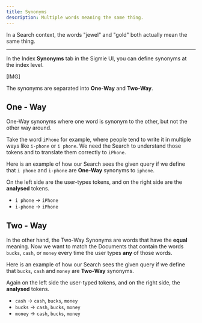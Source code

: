 ```yaml
---
title: Synonyms
description: Multiple words meaning the same thing.
---
```


In a Search context, the words "jewel" and "gold" both actually mean the
same thing.

---

In the Index **Synonyms** tab in the Sigmie UI, you can define synonyms at the index level.

[IMG]

The synonyms are separated into **One-Way** and **Two-Way**.

## One - Way

One-Way synonyms where one word is synonym to the other, but not the other way around.

Take the word `iPhone` for example, where people tend to write it in multiple ways like `i-phone` or `i phone`. We need the Search to understand those tokens and to translate them correctly to `iPhone`.

Here is an example of how our Search sees the given query if we define that `i phone` and `i-phone` are **One-Way** synonyms to `iphone`. 

On the left side are the user-types tokens, and on the right side are the **analysed** tokens.

- `i phone` -> `iPhone`
- `i-phone` -> `iPhone`

## Two - Way

In the other hand, the Two-Way Synonyms are words that have the **equal**
meaning. Now we want
to match the Documents that contain the words `bucks`, `cash`, or `money` every time the user types **any** of those words.

Here is an example of how our Search sees the given query if we define that `bucks`, `cash` and `money` are **Two-Way** synonyms.

Again on the left side the user-typed tokens, and on the right side, the **analysed** tokens.

- `cash` -> `cash`, `bucks`, `money`
- `bucks` -> `cash`, `bucks`, `money`
- `money` -> `cash`, `bucks`, `money`
